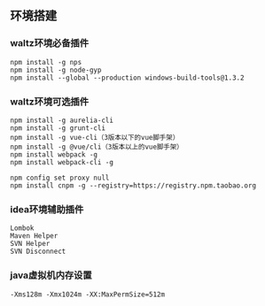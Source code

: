 ## 环境搭建
### waltz环境必备插件
````
npm install -g nps
npm install -g node-gyp
npm install --global --production windows-build-tools@1.3.2
````
### waltz环境可选插件
````
npm install -g aurelia-cli
npm install -g grunt-cli
npm install -g vue-cli（3版本以下的vue脚手架）
npm install -g @vue/cli（3版本以上的vue脚手架）
npm install webpack -g
npm install webpack-cli -g

npm config set proxy null
npm install cnpm -g --registry=https://registry.npm.taobao.org
````
### idea环境辅助插件
````
Lombok
Maven Helper
SVN Helper
SVN Disconnect
````

### java虚拟机内存设置
````
-Xms128m -Xmx1024m -XX:MaxPermSize=512m
````